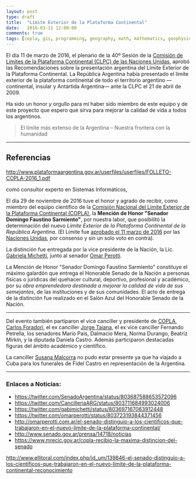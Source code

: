 ```yaml
---
layout: post
type: draft
title:  "Límite Exterior de la Plataforma Continental"
date:   2016-03-11 12:00:00
comments: true
tags: [copla, gis, programming, geography, math, mathematics, geophysics, stepanov, knuth, stroustrup, generic, genericprogramming, generic programming, genericity, concepts, c++, cpp, c, java, dotnet, c#, csharp, python, ruby, javascript, haskell, dlang, rust, golang, eiffel]
---
```


El día 11 de marzo de 2016, el plenario de la 40º Sesión de la [Comisión de Límites de la Plataforma Continental (CLPC) de las Naciones Unidas](http://www.un.org/depts/los/clcs_new/clcs_home.htm), aprobó las Recomendaciones sobre la presentación argentina del Límite Exterior de la Plataforma Continental. La República Argentina había presentado el límite exterior de la plataforma continental de todo el territorio argentino —continental, insular y Antártida Argentina— ante la CLPC el 21 de abril de 2009.

Ha sido un honor y orgullo para mí haber sido miembro de este equipo y de este proyecto que espero que sirva para mejorar la calidad de vida a todos los argentinos. 


> El límite más extenso de la Argentina – Nuestra frontera con la humanidad


---

## Referencias

http://www.plataformaargentina.gov.ar/userfiles/userfiles/FOLLETO-COPLA-2016_1.pdf


como consultor experto en Sistemas Informáticos,


El día 29 de noviembre de 2016 tuve el honor y agrado de recibir, como miembro del equipo científico de la [Comisión Nacional del Límite Exterior de la Plataforma Continental (COPLA)](http://www.plataformaargentina.gov.ar/), la **Mención de Honor "Senador Domingo Faustino Sarmiento"**, por nuestra labor, que posibilitó la determinación del nuevo *Límite Exterior de la Plataforma Continental de la República Argentina*. (El Límite fue [aprobado el 11 marzo de 2016](http://www.plataformaargentina.gov.ar/userfiles/userfiles/FOLLETO-COPLA-2016_1.pdf) por las [Naciones Unidas](http://www.un.org/es/index.html), por consenso y sin un solo voto en contra).




La distinción fue entregada por la vice presidente de la Nación, la Lic. [Gabriela Michetti](https://twitter.com/gabimichetti), junto al senador [Omar Perotti](https://twitter.com/omarperotti). 




La Mención de Honor "Senador Domingo Faustino Sarmiento" constituye el máximo galardón que entrega el Honorable Senado de la Nación a personas físicas o jurídicas del quehacer cultural, deportivo, profesional y académico, por su *obra emprendedora destinada a mejorar la calidad de vida de sus semejantes*, de las instituciones y de sus comunidades. 
El acto de entrega de la distinción fue realizado en el Salón Azul del Honorable Senado de la Nación.


---

Del evento también partiparon el vice canciller y presidente de [COPLA](http://www.plataformaargentina.gov.ar/), [Carlos Foradori](https://twitter.com/cmforadori), el ex canciller [Jorge Taiana](https://twitter.com/JorgeTaiana), el ex vice canciller Fernando Petrella, los senadores Mario Pais, Dalmacio Mera, Norma Durango, Beatriz Mirkin, y la diputada Daniela Castro. Además participaron destacadas figuras del ámbito académico y científico.

La canciller [Susana Malcorra](https://twitter.com/SusanaMalcorra) no pudo estar presente ya que ha viajado a Cuba para los funerales de Fidel Castro en representación de la Argentina.

---

### Enlaces a Noticias:

- https://twitter.com/SenadoArgentina/status/803687588653572096
- https://twitter.com/CancilleriaARG/status/803711684993024006
- https://twitter.com/gabimichetti/status/803697167063912448
- https://twitter.com/omarperotti/status/803723193844371456
- http://omarperotti.com.ar/el-senado-distinguio-a-los-cientificos-que-trabajaron-en-el-nuevo-limite-de-la-plataforma-continental/
- http://www.senado.gov.ar/prensa/14718/noticias
- https://www.mrecic.gov.ar/copla-recibio-la-maxima-distincion-del-senado


http://www.ellitoral.com/index.php/id_um/139846-el-senado-distinguio-a-los-cientificos-que-trabajaron-en-el-nuevo-limite-de-la-plataforma-continental-reconocimiento

